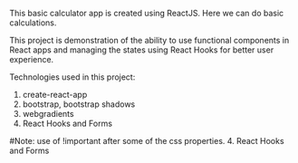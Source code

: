 This basic calculator app is created using ReactJS. Here we can do basic calculations.

This project is demonstration of the ability to use functional components in React apps and managing the states using React Hooks for better user experience.

Technologies used in this project:

1. create-react-app
2. bootstrap, bootstrap shadows
3. webgradients
4. React Hooks and Forms

#Note: use of !important after some of the css properties. 4. React Hooks and Forms
